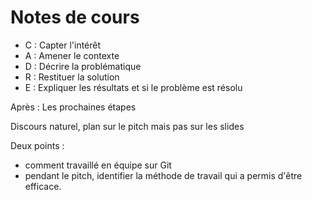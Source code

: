 # Notes de cours

- C : Capter l'intérêt
- A : Amener le contexte
- D : Décrire la problématique
- R : Restituer la solution
- E : Expliquer les résultats et si le problème est résolu

Après : Les prochaines étapes

Discours naturel, plan sur le pitch mais pas sur les slides

Deux points : 
- comment travaillé en équipe sur Git
- pendant le pitch, identifier la méthode de travail qui a permis d'être efficace.